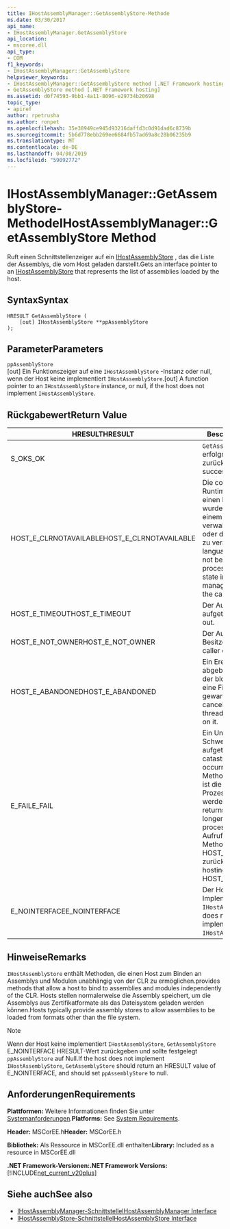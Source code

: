 ```yaml
---
title: IHostAssemblyManager::GetAssemblyStore-Methode
ms.date: 03/30/2017
api_name:
- IHostAssemblyManager.GetAssemblyStore
api_location:
- mscoree.dll
api_type:
- COM
f1_keywords:
- IHostAssemblyManager::GetAssemblyStore
helpviewer_keywords:
- IHostAssemblyManager::GetAssemblyStore method [.NET Framework hosting]
- GetAssemblyStore method [.NET Framework hosting]
ms.assetid: d0f74593-9bb1-4a11-8096-e29734b20698
topic_type:
- apiref
author: rpetrusha
ms.author: ronpet
ms.openlocfilehash: 35e38949ce945d93216daffd3c0d91dad6c8739b
ms.sourcegitcommit: 5b6d778ebb269ee6684fb57ad69a8c28b06235b9
ms.translationtype: MT
ms.contentlocale: de-DE
ms.lasthandoff: 04/08/2019
ms.locfileid: "59092772"
---
```

# <a name="ihostassemblymanagergetassemblystore-method"></a><span data-ttu-id="697cb-102">IHostAssemblyManager::GetAssemblyStore-Methode</span><span class="sxs-lookup"><span data-stu-id="697cb-102">IHostAssemblyManager::GetAssemblyStore Method</span></span>
<span data-ttu-id="697cb-103">Ruft einen Schnittstellenzeiger auf ein [IHostAssemblyStore](../../../../docs/framework/unmanaged-api/hosting/ihostassemblystore-interface.md) , das die Liste der Assemblys, die vom Host geladen darstellt.</span><span class="sxs-lookup"><span data-stu-id="697cb-103">Gets an interface pointer to an [IHostAssemblyStore](../../../../docs/framework/unmanaged-api/hosting/ihostassemblystore-interface.md) that represents the list of assemblies loaded by the host.</span></span>  
  
## <a name="syntax"></a><span data-ttu-id="697cb-104">Syntax</span><span class="sxs-lookup"><span data-stu-id="697cb-104">Syntax</span></span>  
  
```  
HRESULT GetAssemblyStore (  
    [out] IHostAssemblyStore **ppAssemblyStore  
);  
```  
  
## <a name="parameters"></a><span data-ttu-id="697cb-105">Parameter</span><span class="sxs-lookup"><span data-stu-id="697cb-105">Parameters</span></span>  
 `ppAssemblyStore`  
 <span data-ttu-id="697cb-106">[out] Ein Funktionszeiger auf eine `IHostAssemblyStore` -Instanz oder null, wenn der Host keine implementiert `IHostAssemblyStore`.</span><span class="sxs-lookup"><span data-stu-id="697cb-106">[out] A function pointer to an `IHostAssemblyStore` instance, or null, if the host does not implement `IHostAssemblyStore`.</span></span>  
  
## <a name="return-value"></a><span data-ttu-id="697cb-107">Rückgabewert</span><span class="sxs-lookup"><span data-stu-id="697cb-107">Return Value</span></span>  
  
|<span data-ttu-id="697cb-108">HRESULT</span><span class="sxs-lookup"><span data-stu-id="697cb-108">HRESULT</span></span>|<span data-ttu-id="697cb-109">Beschreibung</span><span class="sxs-lookup"><span data-stu-id="697cb-109">Description</span></span>|  
|-------------|-----------------|  
|<span data-ttu-id="697cb-110">S_OK</span><span class="sxs-lookup"><span data-stu-id="697cb-110">S_OK</span></span>|`GetAssemblyStore` <span data-ttu-id="697cb-111">wurde erfolgreich zurückgegeben.</span><span class="sxs-lookup"><span data-stu-id="697cb-111">returned successfully.</span></span>|  
|<span data-ttu-id="697cb-112">HOST_E_CLRNOTAVAILABLE</span><span class="sxs-lookup"><span data-stu-id="697cb-112">HOST_E_CLRNOTAVAILABLE</span></span>|<span data-ttu-id="697cb-113">Die common Language Runtime (CLR) wurde nicht in einen Prozess geladen wurde, oder die CLR ist in einem Zustand, in dem nicht verwalteten Code ausführen oder den Aufruf erfolgreich zu verarbeiten.</span><span class="sxs-lookup"><span data-stu-id="697cb-113">The common language runtime (CLR) has not been loaded into a process, or the CLR is in a state in which it cannot run managed code or process the call successfully.</span></span>|  
|<span data-ttu-id="697cb-114">HOST_E_TIMEOUT</span><span class="sxs-lookup"><span data-stu-id="697cb-114">HOST_E_TIMEOUT</span></span>|<span data-ttu-id="697cb-115">Der Aufruf ist ein Timeout aufgetreten.</span><span class="sxs-lookup"><span data-stu-id="697cb-115">The call timed out.</span></span>|  
|<span data-ttu-id="697cb-116">HOST_E_NOT_OWNER</span><span class="sxs-lookup"><span data-stu-id="697cb-116">HOST_E_NOT_OWNER</span></span>|<span data-ttu-id="697cb-117">Der Aufrufer ist nicht Besitzer der Sperre.</span><span class="sxs-lookup"><span data-stu-id="697cb-117">The caller does not own the lock.</span></span>|  
|<span data-ttu-id="697cb-118">HOST_E_ABANDONED</span><span class="sxs-lookup"><span data-stu-id="697cb-118">HOST_E_ABANDONED</span></span>|<span data-ttu-id="697cb-119">Ein Ereignis wurde abgebrochen, während sich der blockierte Thread oder eine Fiber darauf gewartet.</span><span class="sxs-lookup"><span data-stu-id="697cb-119">An event was canceled while a blocked thread or fiber was waiting on it.</span></span>|  
|<span data-ttu-id="697cb-120">E_FAIL</span><span class="sxs-lookup"><span data-stu-id="697cb-120">E_FAIL</span></span>|<span data-ttu-id="697cb-121">Ein Unbekannter Schwerwiegender Fehler ist aufgetreten.</span><span class="sxs-lookup"><span data-stu-id="697cb-121">An unknown catastrophic failure occurred.</span></span> <span data-ttu-id="697cb-122">Wenn eine Methode E_FAIL zurückgibt, ist die CLR nicht mehr im Prozess verwendet werden.</span><span class="sxs-lookup"><span data-stu-id="697cb-122">When a method returns E_FAIL, the CLR is no longer usable within the process.</span></span> <span data-ttu-id="697cb-123">Nachfolgende Aufrufe zum Hosten der Methoden HOST_E_CLRNOTAVAILABLE zurück.</span><span class="sxs-lookup"><span data-stu-id="697cb-123">Subsequent calls to hosting methods return HOST_E_CLRNOTAVAILABLE.</span></span>|  
|<span data-ttu-id="697cb-124">E_NOINTERFACE</span><span class="sxs-lookup"><span data-stu-id="697cb-124">E_NOINTERFACE</span></span>|<span data-ttu-id="697cb-125">Der Host stellt keine Implementierung von `IHostAssemblyStore`.</span><span class="sxs-lookup"><span data-stu-id="697cb-125">The host does not provide an implementation of `IHostAssemblyStore`.</span></span>|  
  
## <a name="remarks"></a><span data-ttu-id="697cb-126">Hinweise</span><span class="sxs-lookup"><span data-stu-id="697cb-126">Remarks</span></span>  
 `IHostAssemblyStore` <span data-ttu-id="697cb-127">enthält Methoden, die einen Host zum Binden an Assemblys und Modulen unabhängig von der CLR zu ermöglichen.</span><span class="sxs-lookup"><span data-stu-id="697cb-127">provides methods that allow a host to bind to assemblies and modules independently of the CLR.</span></span> <span data-ttu-id="697cb-128">Hosts stellen normalerweise die Assembly speichert, um die Assemblys aus Zertifikatformate als das Dateisystem geladen werden können.</span><span class="sxs-lookup"><span data-stu-id="697cb-128">Hosts typically provide assembly stores to allow assemblies to be loaded from formats other than the file system.</span></span>  
  
> [!NOTE]
>  <span data-ttu-id="697cb-129">Wenn der Host keine implementiert `IHostAssemblyStore`, `GetAssemblyStore` E_NOINTERFACE HRESULT-Wert zurückgeben und sollte festgelegt `ppAssemblyStore` auf Null.</span><span class="sxs-lookup"><span data-stu-id="697cb-129">If the host does not implement `IHostAssemblyStore`, `GetAssemblyStore` should return an HRESULT value of E_NOINTERFACE, and should set `ppAssemblyStore` to null.</span></span>  
  
## <a name="requirements"></a><span data-ttu-id="697cb-130">Anforderungen</span><span class="sxs-lookup"><span data-stu-id="697cb-130">Requirements</span></span>  
 <span data-ttu-id="697cb-131">**Plattformen:** Weitere Informationen finden Sie unter [Systemanforderungen](../../../../docs/framework/get-started/system-requirements.md).</span><span class="sxs-lookup"><span data-stu-id="697cb-131">**Platforms:** See [System Requirements](../../../../docs/framework/get-started/system-requirements.md).</span></span>  
  
 <span data-ttu-id="697cb-132">**Header:** MSCorEE.h</span><span class="sxs-lookup"><span data-stu-id="697cb-132">**Header:** MSCorEE.h</span></span>  
  
 <span data-ttu-id="697cb-133">**Bibliothek:** Als Ressource in MSCorEE.dll enthalten</span><span class="sxs-lookup"><span data-stu-id="697cb-133">**Library:** Included as a resource in MSCorEE.dll</span></span>  
  
 **<span data-ttu-id="697cb-134">.NET Framework-Versionen:</span><span class="sxs-lookup"><span data-stu-id="697cb-134">.NET Framework Versions:</span></span>** [!INCLUDE[net_current_v20plus](../../../../includes/net-current-v20plus-md.md)]  
  
## <a name="see-also"></a><span data-ttu-id="697cb-135">Siehe auch</span><span class="sxs-lookup"><span data-stu-id="697cb-135">See also</span></span>

- [<span data-ttu-id="697cb-136">IHostAssemblyManager-Schnittstelle</span><span class="sxs-lookup"><span data-stu-id="697cb-136">IHostAssemblyManager Interface</span></span>](../../../../docs/framework/unmanaged-api/hosting/ihostassemblymanager-interface.md)
- [<span data-ttu-id="697cb-137">IHostAssemblyStore-Schnittstelle</span><span class="sxs-lookup"><span data-stu-id="697cb-137">IHostAssemblyStore Interface</span></span>](../../../../docs/framework/unmanaged-api/hosting/ihostassemblystore-interface.md)
